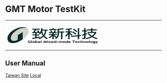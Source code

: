 # GMT Motor TestKit

---

![GMT logo](image/gmt_logo.png)

---

## User Manual

[Taiwan Site](https://hackmd.io/@billwang168/ryT2WPi05)
[Local](doc//GMT%20Motor%20Test%20Kit%20%E4%BD%BF%E7%94%A8%E6%89%8B%E5%86%8A.md)
